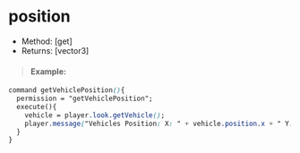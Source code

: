 # position

* Method: \[get\]
* Returns: \[vector3\]

> #### Example:

```css
command getVehiclePosition(){
  permission = "getVehiclePosition";
  execute(){
    vehicle = player.look.getVehicle();
    player.message("Vehicles Position: X: " + vehicle.position.x + " Y: " + vehicle.position.y + " Z: " + vehicle.position.z);
  }
}
```

